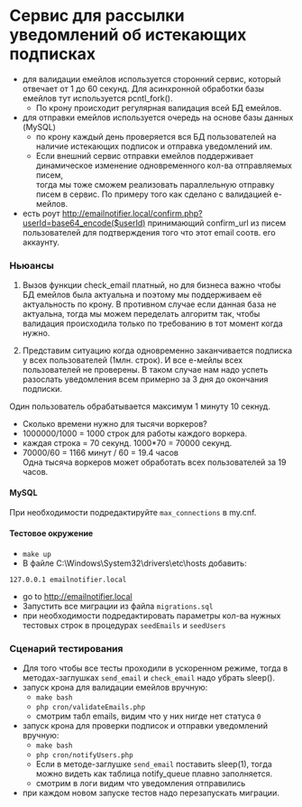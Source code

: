 # Сервис для рассылки уведомлений об истекающих подписках

- для валидации емейлов используется сторонний сервис, который отвечает от 1 до 60 секунд. Для асинхронной обработки
базы емейлов тут используется pcntl_fork().
  - По крону происходит регулярная валидация всей БД емейлов.
- для отправки емейлов используется очередь на основе базы данных (MySQL)
    - по крону каждый день проверяется вся БД пользователей на наличие истекающих подписок и отправка уведомлений им.
    - Если внешний сервис отправки емейлов поддерживает динамическое изменение одновременного кол-ва отправляемых писем,  
  тогда мы тоже сможем реализовать параллельную отправку писем в сервис. По примеру того как сделано с валидацией е-мейлов.
- есть роут http://emailnotifier.local/confirm.php?userId=base64_encode($userId) принимающий confirm_url из писем пользователей для подтверждения того что этот email соотв. его аккаунту.


### Ньюансы
1. Вызов функции check_email платный, но для бизнеса важно чтобы БД емейлов была актуальна и поэтому мы поддерживаем её
   актуальность по крону.
   В противном случае если данная база не актуальна, тогда мы можем переделать алгоритм так, чтобы валидация происходила
   только по требованию в тот момент когда нужно.

2. Представим ситуацию когда одновременно заканчивается подписка у всех пользователей (1млн. строк).
   И все е-мейлы всех пользователей не проверены.
   В таком случае нам надо успеть разослать уведомления всем примерно за 3 дня до окончания подписки.

Один пользователь обрабатывается максимум 1 минуту 10 секнуд.
- Сколько времени нужно для тысячи воркеров? 
- 1000000/1000 = 1000 строк для работы каждого воркера.
- каждая строка = 70 секунд. 1000*70 = 70000 секунд.
- 70000/60 = 1166 минут / 60 = 19.4 часов   
Одна тысяча воркеров может обработать всех пользователей за 19 часов.

#### MySQL
При необходимости подредактируйте `max_connections` в my.cnf.

#### Тестовое окружение
- `make up`
- В файле C:\Windows\System32\drivers\etc\hosts добавить:
```
127.0.0.1 emailnotifier.local
```
- go to http://emailnotifier.local
- Запустить все миграции из файла `migrations.sql`
- при необходимости подредактировать параметры кол-ва нужных тестовых строк в процедурах `seedEmails` и `seedUsers`

### Сценарий тестирования
- Для того чтобы все тесты проходили в ускоренном режиме, тогда в методах-заглушках `send_email` и  `check_email` надо
  убрать sleep().
- запуск крона для валидации емейлов вручную:
  - `make bash`
  - `php cron/validateEmails.php`
  - смотрим табл emails, видим что у них нигде нет статуса `0`
- запуск крона для проверки подписок и отправки уведомлений вручную:
  - `make bash`
  - `php cron/notifyUsers.php`
  - Если в методе-заглушке `send_email` поставить sleep(1), тогда можно видеть как таблица notify_queue плавно
    заполняется.
  - смотрим в логи видим что уведомления отправились
- при каждом новом запуске тестов надо перезапускать миграции.
